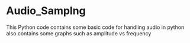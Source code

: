 # Audio_Samplng

This Python code contains some basic code for handling audio in python also contains some graphs such as amplitude vs frequency

